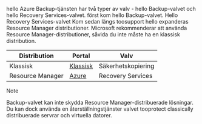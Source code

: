 hello Azure Backup-tjänsten har två typer av valv - hello Backup-valvet och hello Recovery Services-valvet. först kom hello Backup-valvet. Hello Recovery Services-valvet Kom sedan längs toosupport hello expanderas Resource Manager distributioner. Microsoft rekommenderar att använda Resource Manager-distributioner, såvida du inte måste ha en klassisk distribution.

| **Distribution** | **Portal** | **Valv** |
| --- | --- | --- |
| Klassisk |[Klassisk](https://manage.windowsazure.com) |Säkerhetskopiering |
| Resource Manager |[Azure](https://portal.azure.com) |Recovery Services |

> [!NOTE]
> Backup-valvet kan inte skydda Resource Manager-distribuerade lösningar. Du kan dock använda en återställningstjänster valvet tooprotect classically distribuerade servrar och virtuella datorer.  
> 
> 


